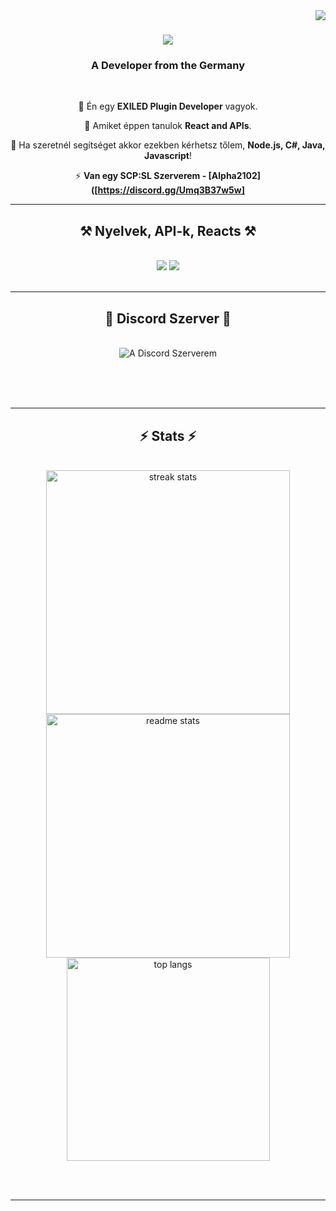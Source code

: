 <img align="right" src="https://visitor-badge.laobi.icu/badge?page_id=noahnightmare.noahnightmare" />

<h1 align="center">
    <img src="https://readme-typing-svg.herokuapp.com?font=Lexend&size=35&duration=4000&pause=1000&color=950000&center=true&vCenter=true&random=false&width=600&height=70&lines=Üdvözöllek+a+profilomon.+%F0%9F%91%8B;Marci+Vagyok.+%F0%9F%96%A4;SCPSL+Developer.+%F0%9F%9A%80;AI+React+API.+%F0%9F%A4%96;Ennyi+Jelenleg!+%F0%9F%94%97;" />
</h1>

<h3 align="center">A Developer from the Germany</h3>

<br/>

<div align="center">
 
🔭 Én egy **EXILED Plugin Developer** vagyok.
 
🌱 Amiket éppen tanulok **React and APIs**.

💬 Ha szeretnél segítséget akkor ezekben kérhetsz tőlem, **Node.js, C#, Java, Javascript**!

⚡ **Van egy SCP:SL Szerverem - [Alpha2102]([https://discord.gg/Umq3B37w5w]**

 </div>
 
<!-- <div align="center"> 
  <a href="mailto:email@email.com">
    <img src="https://img.shields.io/badge/Gmail-333333?style=for-the-badge&logo=gmail&logoColor=red" />
  </a>
  <a href="linkedin.com" target="_blank">
    <img src="https://img.shields.io/badge/LinkedIn-0077B5?style=for-the-badge&logo=linkedin&logoColor=white" target="_blank" />
  </a>
  <a href="portfolio.com" target="_blank">
     <img src="https://img.shields.io/badge/Portfolio-FF5722?style=for-the-badge&logo=todoist&logoColor=white" target="_blank" />
  </a>
</div> -->

 <hr/>
 
<h2 align="center">⚒️ Nyelvek, API-k, Reacts ⚒️</h2>
<br/>
<div align="center">
    <img src="https://skillicons.dev/icons?i=cs,react,vscode,visualstudio,github,git" />
    <img src="https://skillicons.dev/icons?i=nodejs,javascript,mongodb,java,mysql" /><br>
</div>

<br/>
<hr/>

<div align="center">
  <h2>🐍 Discord Szerver 🐍</h2>
  <br>
  <img alt="A Discord Szerverem" src="https://discord.gg/Umq3B37w5w" />
  
  <br/><br/><br/>
</div>

<hr/>

<h2 align="center">⚡ Stats ⚡</h2>
<br>
<div align=center>
  <img width=390 src="https://github-readme-streak-stats-salesp07.vercel.app/?user=noahnightmare&count_private=true&theme=dark&border_radius=10" alt="streak stats"/>
  <img width=390 src="https://github-readme-stats-salesp07.vercel.app/api?username=noahnightmare&count_private=true&show_icons=true&theme=dark&rank_icon=github&border_radius=10" alt="readme stats" />
  <br/>
  <img width=325 align="center" src="https://github-readme-stats-salesp07.vercel.app/api/top-langs/?username=noahnightmare&hide=HTML&langs_count=8&layout=compact&theme=dark&border_radius=10&size_weight=0.5&count_weight=0.5&exclude_repo=github-readme-stats" alt="top langs" />
</div>

<br/><br/>

<hr/>

<br/>

<!-- <div align="center">
<a href='https://ko-fi.com/V7V4RAK9C' target='_blank'><img height='64' style='border:0px;height:64px;' src='https://storage.ko-fi.com/cdn/kofi1.png?v=3' border='0' alt='Buy Me a Coffee at ko-fi.com' /></a>
</div> -->

<br/>
